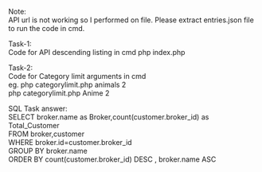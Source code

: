Note:                         
API url is not working so I performed on file.
Please extract entries.json file to run the code in cmd.


Task-1:                      
Code for API descending listing in cmd
php index.php


Task-2:                        
Code for Category limit arguments in cmd              
eg. php categorylimit.php animals 2       
    php categorylimit.php Anime 2       
                       
SQL Task answer:                   
SELECT broker.name as Broker,count(customer.broker_id) as Total_Customer            
FROM broker,customer             
WHERE broker.id=customer.broker_id          
GROUP BY broker.name           
ORDER BY count(customer.broker_id) DESC , broker.name ASC        
    



